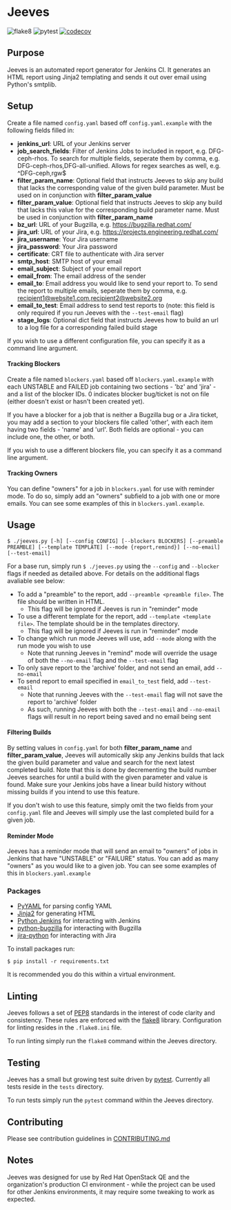 # Jeeves
![flake8](https://github.com/nathan-weinberg/jeeves/workflows/flake8/badge.svg)
![pytest](https://github.com/nathan-weinberg/jeeves/workflows/pytest/badge.svg)
[![codecov](https://codecov.io/gh/nathan-weinberg/jeeves/branch/master/graph/badge.svg)](https://codecov.io/gh/nathan-weinberg/jeeves)

## Purpose
Jeeves is an automated report generator for Jenkins CI. It generates an HTML report using Jinja2 templating and sends it out over email using Python's smtplib.

## Setup
Create a file named `config.yaml` based off `config.yaml.example` with the following fields filled in:
- **jenkins_url**: URL of your Jenkins server
- **job_search_fields**: Filter of Jenkins Jobs to included in report, e.g. DFG-ceph-rhos. To search for multiple fields, seperate them by comma, e.g. DFG-ceph-rhos,DFG-all-unified. Allows for regex searches as well, e.g. ^DFG-ceph,rgw$
- **filter_param_name**: Optional field that instructs Jeeves to skip any build that lacks the corresponding value of the given build parameter. Must be used on in conjunction with **filter_param_value**
- **filter_param_value**: Optional field that instructs Jeeves to skip any build that lacks this value for the corresponding build parameter name. Must be used in conjunction with **filter_param_name**
- **bz_url**: URL of your Bugzilla, e.g. https://bugzilla.redhat.com/
- **jira_url**: URL of your Jira, e.g. https://projects.engineering.redhat.com/
- **jira_username**: Your Jira username
- **jira_password**: Your Jira password
- **certificate**: CRT file to authenticate with Jira server
- **smtp_host**: SMTP host of your email
- **email_subject**: Subject of your email report
- **email_from**: The email address of the sender
- **email_to**: Email address you would like to send your report to. To send the report to multiple emails, seperate them by comma, e.g. recipient1@website1.com,recipient2@website2.org
- **email_to_test**: Email address to send test reports to (note: this field is only required if you run Jeeves with the `--test-email` flag)
- **stage_logs**: Optional dict field that instructs Jeeves how to build an url to a log file for a corresponding failed build stage

If you wish to use a different configuration file, you can specify it as a command line argument.

#### Tracking Blockers
Create a file named `blockers.yaml` based off `blockers.yaml.example` with each UNSTABLE and FAILED job containing two sections - 'bz' and 'jira' - and a list of the blocker IDs. 0 indicates blocker bug/ticket is not on file (either doesn't exist or hasn't been created yet).

If you have a blocker for a job that is neither a Bugzilla bug or a Jira ticket, you may add a section to your blockers file called 'other', with each item having two fields - 'name' and 'url'. Both fields are optional - you can include one, the other, or both.

If you wish to use a different blockers file, you can specify it as a command line argument.

#### Tracking Owners
You can define "owners" for a job in `blockers.yaml` for use with reminder mode. To do so, simply add an "owners" subfield to a job with one or more emails. You can see some examples of this in `blockers.yaml.example`.

## Usage
`$ ./jeeves.py [-h] [--config CONFIG] [--blockers BLOCKERS] [--preamble PREAMBLE] [--template TEMPLATE] [--mode {report,remind}] [--no-email] [--test-email]`

For a base run, simply run `$ ./jeeves.py` using the `--config` and `--blocker` flags if needed as detailed above. For details on the additional flags avaliable see below:
- To add a "preamble" to the report, add `--preamble <preamble file>`. The file should be written in HTML.
    - This flag will be ignored if Jeeves is run in "reminder" mode
- To use a different template for the report, add `--template <template file>`.  The template should be in the templates directory.
    - This flag will be ignored if Jeeves is run in "reminder" mode
- To change which run mode Jeeves will use, add `--mode` along with the run mode you wish to use
    - Note that running Jeeves in "remind" mode will override the usage of both the `--no-email` flag and the `--test-email` flag
- To only save report to the 'archive' folder, and not send an email, add `--no-email`
- To send report to email specified in `email_to_test` field, add `--test-email`
	- Note that running Jeeves with the `--test-email` flag will not save the report to 'archive' folder
	- As such, running Jeeves with both the `--test-email` and `--no-email` flags will result in no report being saved and no email being sent

#### Filtering Builds
By setting values in `config.yaml` for both **filter_param_name** and **filter_param_value**, Jeeves will automically skip any Jenkins builds that lack the given build parameter and value and search for the next latest completed build. Note that this is done by decrementing the build number Jeeves searches for until a build with the given parameter and value is found. Make sure your Jenkins jobs have a linear build history without missing builds if you intend to use this feature.

If you don't wish to use this feature, simply omit the two fields from your `config.yaml` file and Jeeves will simply use the last completed build for a given job.

#### Reminder Mode
Jeeves has a reminder mode that will send an email to "owners" of jobs in Jenkins that have "UNSTABLE" or "FAILURE" status. You can add as many "owners" as you would like to a given job. You can see some examples of this in `blockers.yaml.example` 

### Packages
- [PyYAML](https://pyyaml.org/) for parsing config YAML
- [Jinja2](https://jinja.palletsprojects.com/en/2.10.x/) for generating HTML
- [Python Jenkins](https://python-jenkins.readthedocs.io/en/latest/) for interacting with Jenkins
- [python-bugzilla](https://github.com/python-bugzilla/python-bugzilla) for interacting with Bugzilla
- [jira-python](https://jira.readthedocs.io/en/master/index.html) for interacting with Jira

To install packages run:

`$ pip install -r requirements.txt`

It is recommended you do this within a virtual environment.

## Linting
Jeeves follows a set of [PEP8](https://www.python.org/dev/peps/pep-0008/) standards in the interest of code clarity and consistency. These rules are enforced with the [flake8](https://flake8.pycqa.org/en/latest/) library. Configuration for linting resides in the `.flake8.ini` file.

To run linting simply run the `flake8` command within the Jeeves directory.

## Testing
Jeeves has a small but growing test suite driven by [pytest](https://docs.pytest.org/en/latest/index.html). Currently all tests reside in the `tests` directory.

To run tests simply run the `pytest` command within the Jeeves directory.

## Contributing
Please see contribution guidelines in [CONTRIBUTING.md](CONTRIBUTING.md)

## Notes
Jeeves was designed for use by Red Hat OpenStack QE and the organization's production CI environment - while the project can be used for other Jenkins environments, it may require some tweaking to work as expected.
